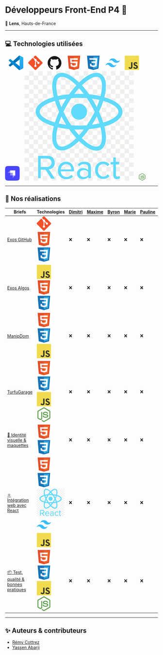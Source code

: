 # Développeurs Front-End P4 🚀

📍 **Lens**, Hauts-de-France

---

## 💻 Technologies utilisées

&nbsp;&nbsp;
![VS Code](./img/vscode.svg)
&nbsp;&nbsp;
![Git](./img/git.svg)
&nbsp;&nbsp;
![GitHub](./img/github.svg)
&nbsp;&nbsp;
![HTML](./img/html.svg)
&nbsp;&nbsp;
![CSS](./img/css.svg)
&nbsp;&nbsp;
![Tailwind](./img/tailwind.svg)
&nbsp;&nbsp;
![JavaScript](./img/javascript.svg)
&nbsp;&nbsp;
![Strapi](./img/strapi.svg)
&nbsp;&nbsp;
![React](./img/react.png)
&nbsp;&nbsp;
<img src="./img/nodejs.svg" width="24" alt="node Logo" />

---

## 🚀 Nos réalisations

| Briefs                                                                                     | Technologies                                                                                                                                | [Dimitri](https://github.com/PandaaxDvlpt) | [Maxime](https://github.com/Maxeile) | [Byron](https://github.com/Drakane) | [Marie](https://github.com/Llewenaa) | [Pauline](https://github.com/Pauline-13) | [Loris](https://github.com/Sirolbfr) | [Laurine](https://github.com/BouchartLaurine) | [Bryan](https://github.com/bryanT062) | [Rachel](https://github.com/arcanom) | [Alireza](https://github.com/AlirezaAlavi7713) | [Tony](https://github.com/Tonny654) | [Sébastien](https://github.com/sebastien-76) | [Luigi](https://github.com/tuirz) | [Nassima](https://github.com/nasskconcept) | [Corentin](https://github.com/arcanom) |
| ------------------------------------------------------------------------------------------ | ------------------------------------------------------------------------------------------------------------------------------------------- | ------------------------------------------ | ------------------------------------ | ----------------------------------- | ------------------------------------ | ---------------------------------------- | ------------------------------------ | --------------------------------------------- | ------------------------------------- | ------------------------------------ | ---------------------------------------------- | ----------------------------------- | -------------------------------------------- | --------------------------------- | ------------------------------------------ | -------------------------------------- |
| [Exos GitHub](https://github.com/2025-dev-Front-Lens-P4/Exos_Github)                       | ![Git](./img/git.svg) ![HTML](./img/html.svg) ![CSS](./img/css.svg)                                                                         | ❌                                         | ❌                                   | ❌                                  | ❌                                   | ❌                                       | ❌                                   | ❌                                            | ❌                                    | ❌                                   | ❌                                             | ❌                                  | ❌                                           | ❌                                | ❌                                         | ❌                                     |
| [Exos Algos](https://github.com/2025-dev-Front-Lens-P4/Exos_Algos)                         | ![JavaScript](./img/javascript.svg) ![HTML](./img/html.svg) ![CSS](./img/css.svg)                                                           | ❌                                         | ❌                                   | ❌                                  | ❌                                   | ❌                                       | ❌                                   | ❌                                            | ❌                                    | ❌                                   | ❌                                             | ❌                                  | ❌                                           | ❌                                | ❌                                         | ❌                                     |
| [ManipDom](https://github.com/2025-dev-Front-Lens-P4/ManipDOM)                             | ![HTML](./img/html.svg) ![CSS](./img/css.svg) ![JavaScript](./img/javascript.svg)                                                           | ❌                                         | ❌                                   | ❌                                  | ❌                                   | ❌                                       | ❌                                   | ❌                                            | ❌                                    | ❌                                   | ❌                                             | ❌                                  | ❌                                           | ❌                                | ❌                                         | ❌                                     |
| [TurfuGarage](https://github.com/2025-dev-Front-Lens-P4/TurfuGarage)                       | ![HTML](./img/html.svg) ![CSS](./img/css.svg) ![JavaScript](./img/javascript.svg) ![NodeJS](./img/nodejs.svg)                               | ❌                                         | ❌                                   | ❌                                  | ❌                                   | ❌                                       | ❌                                   | ❌                                            | ❌                                    | ❌                                   | ❌                                             | ❌                                  | ❌                                           | ❌                                | ❌                                         | ❌                                     |
| [🧾 Identité visuelle & maquettes](https://github.com/2025-dev-Front-Lens-P4/project-1)    | ![HTML](./img/html.svg) ![CSS](./img/css.svg)                                                                                               | ❌                                         | ❌                                   | ❌                                  | ❌                                   | ❌                                       | ❌                                   | ❌                                            | ❌                                    | ❌                                   | ❌                                             | ❌                                  | ❌                                           | ❌                                | ❌                                         | ❌                                     |
| [⚛️ Intégration web avec React](https://github.com/2025-dev-Front-Lens-P4/project-2)       | ![HTML](./img/html.svg) ![CSS](./img/css.svg) ![React](./img/react.png) ![Tailwind](./img/tailwind.svg) ![JavaScript](./img/javascript.svg) | ❌                                         | ❌                                   | ❌                                  | ❌                                   | ❌                                       | ❌                                   | ❌                                            | ❌                                    | ❌                                   | ❌                                             | ❌                                  | ❌                                           | ❌                                | ❌                                         | ❌                                     |
| [📦 Test, qualité & bonnes pratiques](https://github.com/2025-dev-Front-Lens-P4/project-3) | ![HTML](./img/html.svg) ![CSS](./img/css.svg) ![JavaScript](./img/javascript.svg) ![NodeJS](./img/nodejs.svg)                               | ❌                                         | ❌                                   | ❌                                  | ❌                                   | ❌                                       | ❌                                   | ❌                                            | ❌                                    | ❌                                   | ❌                                             | ❌                                  | ❌                                           | ❌                                | ❌                                         | ❌                                     |

---

## ✨ Auteurs & contributeurs

- [Rémy Cottrez](https://github.com/RemyCTRZ)
- [Yassen Abarji](https://github.com/yabarji59)

